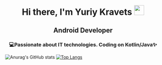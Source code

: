 <h1 align="center">Hi there, I'm Yuriy Kravets
<img src="https://github.com/blackcater/blackcater/raw/main/images/Hi.gif" height="32"/></h1>
<h2 align = "center"> Android Developer</h2>
<h3 align="center"> 💻Passionate about IT technologies. Coding on Kotlin/Java✨</h3>

![Anurag's GitHub stats](https://github-readme-stats.vercel.app/api?username=yuriycode&show_icons=true&theme=radical)
[![Top Langs](https://github-readme-stats.vercel.app/api/top-langs/?username=yuriycode&layout=compact)](https://github.com/yuriycode/github-readme-stats)
